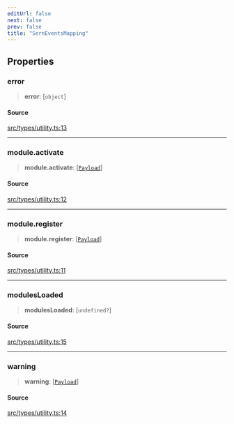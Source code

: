 ```yaml
---
editUrl: false
next: false
prev: false
title: "SernEventsMapping"
---
```


## Properties

### error

> **error**: [`object`]

#### Source

[src/types/utility.ts:13](https://github.com/sern-handler/handler/blob/2f778f4dc2510724f049f19e69e0afca26d6bcad/src/types/utility.ts#L13)

***

### module.activate

> **module.activate**: [[`Payload`](/v4/api/type-aliases/payload/)]

#### Source

[src/types/utility.ts:12](https://github.com/sern-handler/handler/blob/2f778f4dc2510724f049f19e69e0afca26d6bcad/src/types/utility.ts#L12)

***

### module.register

> **module.register**: [[`Payload`](/v4/api/type-aliases/payload/)]

#### Source

[src/types/utility.ts:11](https://github.com/sern-handler/handler/blob/2f778f4dc2510724f049f19e69e0afca26d6bcad/src/types/utility.ts#L11)

***

### modulesLoaded

> **modulesLoaded**: [`undefined?`]

#### Source

[src/types/utility.ts:15](https://github.com/sern-handler/handler/blob/2f778f4dc2510724f049f19e69e0afca26d6bcad/src/types/utility.ts#L15)

***

### warning

> **warning**: [[`Payload`](/v4/api/type-aliases/payload/)]

#### Source

[src/types/utility.ts:14](https://github.com/sern-handler/handler/blob/2f778f4dc2510724f049f19e69e0afca26d6bcad/src/types/utility.ts#L14)

